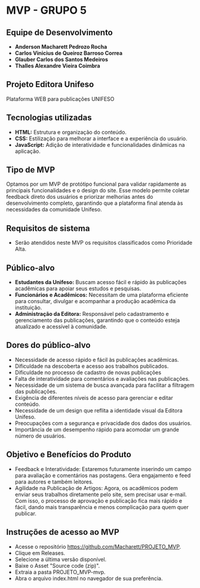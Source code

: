 # MVP - GRUPO 5

## Equipe de Desenvolvimento
- **Anderson Macharett Pedrozo Rocha**
- **Carlos Vinicius de Queiroz Barroso Correa**
- **Glauber Carlos dos Santos Medeiros**
- **Thalles Alexandre Vieira Coimbra**

## Projeto Editora Unifeso
Plataforma WEB para publicações UNIFESO

## Tecnologias utilizadas
- **HTML:** Estrutura e organização do conteúdo.
- **CSS:** Estilização para melhorar a interface e a experiência do usuário.
- **JavaScript:** Adição de interatividade e funcionalidades dinâmicas na aplicação.

 ## Tipo de MVP
Optamos por um MVP de protótipo funcional para validar rapidamente as principais funcionalidades e o design do site. Esse modelo permite coletar feedback direto dos usuários e priorizar melhorias antes do desenvolvimento completo, garantindo que a plataforma final atenda às necessidades da comunidade Unifeso.

 ## Requisitos de sistema
 - Serão atendidos neste MVP os requisitos classificados como Prioridade Alta.

 ## Público-alvo
- **Estudantes da Unifeso:** Buscam acesso fácil e rápido às publicações acadêmicas para apoiar seus estudos e pesquisas.
- **Funcionários e Acadêmicos:** Necessitam de uma plataforma eficiente para consultar, divulgar e acompanhar a produção acadêmica da instituição.
- **Administração da Editora:** Responsável pelo cadastramento e gerenciamento das publicações, garantindo que o conteúdo esteja atualizado e acessível à comunidade.

## Dores do público-alvo
- Necessidade de acesso rápido e fácil às publicações acadêmicas.
- Dificuldade na descoberta e acesso aos trabalhos publicados.
- Dificuldade no processo de cadastro de novas publicações
- Falta de interatividade para comentários e avaliações nas publicações.
- Necessidade de um sistema de busca avançada para facilitar a filtragem das publicações.
- Exigência de diferentes níveis de acesso para gerenciar e editar conteúdo.
- Necessidade de um design que reflita a identidade visual da Editora Unifeso.
- Preocupações com a segurança e privacidade dos dados dos usuários.
- Importância de um desempenho rápido para acomodar um grande número de usuários.
 
 ## Objetivo e Benefícios do Produto
- Feedback e Interatividade: Estaremos futuramente inserindo um campo para avaliação e comentários nas postagens. Gera engajamento e feed para autores e também leitores.
- Agilidade na Publicação de Artigos: Agora, os acadêmicos podem enviar seus trabalhos diretamente pelo site, sem precisar usar e-mail. Com isso, o processo de aprovação e publicação fica mais rápido e fácil, dando mais transparência e menos complicação para quem quer publicar.

 ## Instruções de acesso ao MVP
 - Acesse o repositório https://github.com/Macharett/PROJETO_MVP.
 - Clique em Releases.
 - Selecione a última versão disponível.
 - Baixe o Asset "Source code (zip)".
 - Extraia a pasta PROJETO_MVP-mvp.
 - Abra o arquivo index.html no navegador de sua preferência.